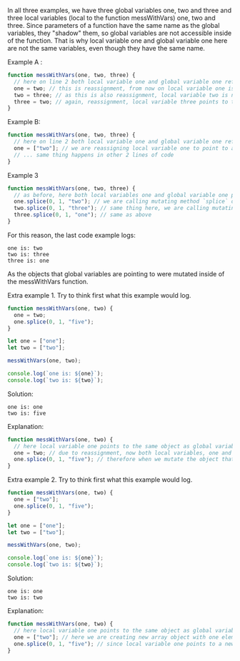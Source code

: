 In all three examples, we have three global variables one, two and three and three local variables (local to the function messWithVars) one, two and three. Since parameters of a function have the same name as the global variables, they "shadow" them, so global variables are not accessible inside of the function. That is why local variable one and global variable one here are not the same variables, even though they have the same name.

Example A :

```jsx
function messWithVars(one, two, three) {
  // here on line 2 both local variable one and global variable one reference to the same array object. Same goes for variables two and three
  one = two; // this is reassignment, from now on local variable one is pointing to the object that local variable two was pointing t two (at the moment one and two point to the same object). Note that global variable one still points to the same object `["one"]` as we didn't change anywhere what it references
  two = three; // as this is also reassignment, local variable two is now pointing to the same object as variable three and now local variables two and three point to the same object. Note that global variable two still points to the same object `["two"]` as we didn't change anywhere what it references
  three = two; // again, reassignment, local variable three points to the same object as local variable one, which is `["two"]` (we reassigned it up above) . And, global variable three wasn't changed so it still points to the same object.
}
```

Example B:

```jsx
function messWithVars(one, two, three) {
  // here on line 2 both local variable one and global variable one reference to the same array object. Same goes for variables two and three
  one = ["two"]; // we are reassigning local variable one to point to a completely new array object with the value ["two"]. This is not the same object that variable two is pointing to. Again, we are reassigning local variable one, so global variable one remains unchanged.
  // ... same thing happens in other 2 lines of code
}
```

Example 3

```jsx
function messWithVars(one, two, three) {
  // as before, here both local variables one and global variable one point to the same object. Same goes for other variables.
  one.splice(0, 1, "two"); // we are calling mutating method `splice` on the object that local variable one is pointing to. We are mutating this object and since global variable one is pointing to the same object it is mutated as well.
  two.splice(0, 1, "three"); // same thing here, we are calling mutating method `splice` on the object that local variable two is pointing to. We are mutating this object and since global variable two is pointing to the same object it is mutated as well.
  three.splice(0, 1, "one"); // same as above
}
```

For this reason, the last code example logs:

```
one is: two
two is: three
three is: one
```

As the objects that global variables are pointing to were mutated inside of the messWithVars function.

Extra example 1. Try to think first what this example would log.

```jsx
function messWithVars(one, two) {
  one = two;
  one.splice(0, 1, "five");
}

let one = ["one"];
let two = ["two"];

messWithVars(one, two);

console.log(`one is: ${one}`);
console.log(`two is: ${two}`);
```

Solution:

```
one is: one
two is: five
```

Explanation:

```jsx
function messWithVars(one, two) {
  // here local variable one points to the same object as global variable one, and local variable two points to the same object as global variable two
  one = two; // due to reassignment, now both local variables, one and two, point to the same object as global variable two.
  one.splice(0, 1, "five"); // therefore when we mutate the object that local variable one is point to, only the object that global variable two is pointing to is changed.
}
```

Extra example 2. Try to think first what this example would log.

```jsx
function messWithVars(one, two) {
  one = ["two"];
  one.splice(0, 1, "five");
}

let one = ["one"];
let two = ["two"];

messWithVars(one, two);

console.log(`one is: ${one}`);
console.log(`two is: ${two}`);
```

Solution:

```
one is: one
two is: two
```

Explanation:

```jsx
function messWithVars(one, two) {
  // here local variable one points to the same object as global variable one, and local variable two points to the same object as global variable two
  one = ["two"]; // here we are creating new array object with one element, "two". It is not the same object as the one local variable two is point to. We are assigning it to local variable one.
  one.splice(0, 1, "five"); // since local variable one points to a new object, to which neither global variable one, or two, are pointing to, when we mutate it, the values of objects that global variables point to, remain unchanged.
}
```
